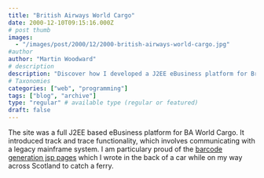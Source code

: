 ```yaml
---
title: "British Airways World Cargo"
date: 2000-12-10T09:15:16.000Z
# post thumb
images:
  - "/images/post/2000/12/2000-british-airways-world-cargo.jpg"
#author
author: "Martin Woodward"
# description
description: "Discover how I developed a J2EE eBusiness platform for British Airways World Cargo, featuring innovative track and trace and barcode generation."
# Taxonomies
categories: ["web", "programming"]
tags: ["blog", "archive"]
type: "regular" # available type (regular or featured)
draft: false
---
```

The site was a full J2EE based eBusiness platform for BA World Cargo. It introduced track and trace functionality, which involves communicating with a legacy mainframe system. I am particulary proud of the [barcode generation jsp pages](http://www.baworldcargo.com/barcode/index.jsp) which I wrote in the back of a car while on my way across Scotland to catch a ferry.